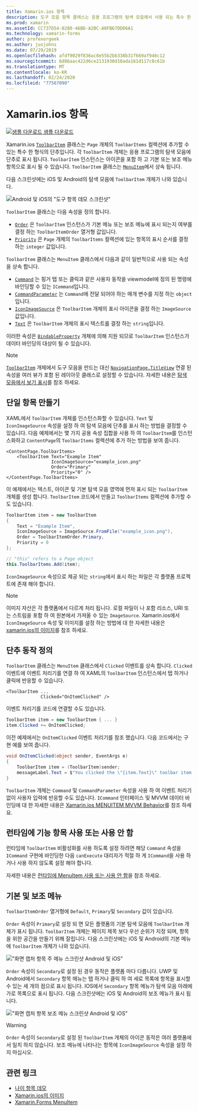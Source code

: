 ```yaml
---
title: Xamarin.ios 항목
description: 도구 모음 항목 클래스는 응용 프로그램의 탐색 모음에서 사용 되는 특수 한 형식의 단추입니다.
ms.prod: xamarin
ms.assetId: CC737D54-0280-46BD-A2BC-A0FB67DDD6A1
ms.technology: xamarin-forms
author: profexorgeek
ms.author: jusjohns
ms.date: 07/29/2019
ms.openlocfilehash: afdf9029f836ac8e55b2bb338b31f669af946c12
ms.sourcegitcommit: 6d86aac422d6ce2131930d18ada161d117c8c61b
ms.translationtype: MT
ms.contentlocale: ko-KR
ms.lasthandoff: 02/24/2020
ms.locfileid: "77567090"
---
```

# <a name="xamarinforms-toolbaritem"></a>Xamarin.ios 항목

[![샘플 다운로드](~/media/shared/download.png) 샘플 다운로드](https://docs.microsoft.com/samples/xamarin/xamarin-forms-samples/userinterface-toolbaritem/)

Xamarin.ios [`ToolbarItem`](xref:Xamarin.Forms.ToolbarItem) 클래스는 `Page` 개체의 `ToolbarItems` 컬렉션에 추가할 수 있는 특수 한 형식의 단추입니다. 각 `ToolbarItem` 개체는 응용 프로그램의 탐색 모음에 단추로 표시 됩니다. `ToolbarItem` 인스턴스는 아이콘을 포함 하 고 기본 또는 보조 메뉴 항목으로 표시 될 수 있습니다. `ToolbarItem` 클래스는 [`MenuItem`](xref:Xamarin.Forms.MenuItem)에서 상속 됩니다.

다음 스크린샷에는 iOS 및 Android의 탐색 모음에 `ToolbarItem` 개체가 나와 있습니다.

![Android 및 iOS의 "도구 항목 데모 스크린샷"](toolbaritem-images/toolbaritem-device-screenshot.png "Android 및 iOS의 도구 모음의 항목 데모 스크린샷")

`ToolbarItem` 클래스는 다음 속성을 정의 합니다.

* [`Order`](xref:Xamarin.Forms.ToolbarItem.Order) 은 `ToolbarItem` 인스턴스가 기본 메뉴 또는 보조 메뉴에 표시 되는지 여부를 결정 하는 `ToolbarItemOrder` 열거형 값입니다.
* [`Priority`](xref:Xamarin.Forms.ToolbarItem.Priority) 은 `Page` 개체의 `ToolbarItems` 컬렉션에 있는 항목의 표시 순서를 결정 하는 `integer` 값입니다.

`ToolbarItem` 클래스는 `MenuItem` 클래스에서 다음과 같이 일반적으로 사용 되는 속성을 상속 합니다.

* [`Command`](xref:Xamarin.Forms.MenuItem.Command) 는 핑거 탭 또는 클릭과 같은 사용자 동작을 viewmodel에 정의 된 명령에 바인딩할 수 있는 `ICommand`입니다.
* [`CommandParameter`](xref:Xamarin.Forms.MenuItem.CommandParameter) 는 `Command`에 전달 되어야 하는 매개 변수를 지정 하는 `object`입니다.
* [`IconImageSource`](xref:Xamarin.Forms.MenuItem.IconImageSource) 은 `ToolbarItem` 개체의 표시 아이콘을 결정 하는 `ImageSource` 값입니다.
* [`Text`](xref:Xamarin.Forms.MenuItem.Text) 은 `ToolbarItem` 개체의 표시 텍스트를 결정 하는 `string`입니다.

이러한 속성은 [`BindableProperty`](xref:Xamarin.Forms.BindableProperty) 개체에 의해 지원 되므로 `ToolbarItem` 인스턴스가 데이터 바인딩의 대상이 될 수 있습니다.

> [!NOTE]
> [`ToolbarItem`](xref:Xamarin.Forms.ToolbarItem) 개체에서 도구 모음을 만드는 대신 [`NavigationPage.TitleView`](xref:Xamarin.Forms.NavigationPage.TitleViewProperty) 연결 된 속성을 여러 뷰가 포함 된 레이아웃 클래스로 설정할 수 있습니다. 자세한 내용은 [탐색 모음에서 보기 표시](~/xamarin-forms/app-fundamentals/navigation/hierarchical.md#displaying-views-in-the-navigation-bar)를 참조 하세요.

## <a name="create-a-toolbaritem"></a>단일 항목 만들기

XAML에서 `ToolbarItem` 개체를 인스턴스화할 수 있습니다. `Text` 및 `IconImageSource` 속성을 설정 하 여 탐색 모음에 단추를 표시 하는 방법을 결정할 수 있습니다. 다음 예제에서는 몇 가지 공용 속성 집합을 사용 하 여 `ToolbarItem`를 인스턴스화하고 `ContentPage`의 `ToolbarItems` 컬렉션에 추가 하는 방법을 보여 줍니다.

```xaml
<ContentPage.ToolbarItems>
    <ToolbarItem Text="Example Item"
                 IconImageSource="example_icon.png"
                 Order="Primary"
                 Priority="0" />
</ContentPage.ToolbarItems>
```

이 예제에서는 텍스트, 아이콘 및 기본 탐색 모음 영역에 먼저 표시 되는 `ToolbarItem` 개체를 생성 합니다. `ToolbarItem` 코드에서 만들고 `ToolbarItems` 컬렉션에 추가할 수도 있습니다.

```csharp
ToolbarItem item = new ToolbarItem
{
    Text = "Example Item",
    IconImageSource = ImageSource.FromFile("example_icon.png"),
    Order = ToolbarItemOrder.Primary,
    Priority = 0
};

// "this" refers to a Page object
this.ToolbarItems.Add(item);
```

`IconImageSource` 속성으로 제공 되는 `string`에서 표시 하는 파일은 각 플랫폼 프로젝트에 존재 해야 합니다.

> [!NOTE]
> 이미지 자산은 각 플랫폼에서 다르게 처리 됩니다. 로컬 파일이 나 포함 리소스, URI 또는 스트림을 포함 하 여 원본에서 가져올 수 있는 `ImageSource`. Xamarin.ios에서 `IconImageSource` 속성 및 이미지를 설정 하는 방법에 대 한 자세한 내용은 [xamarin.ios의 이미지](~/xamarin-forms/user-interface/images.md)를 참조 하세요.

## <a name="define-button-behavior"></a>단추 동작 정의

`ToolbarItem` 클래스는 `MenuItem` 클래스에서 `Clicked` 이벤트를 상속 합니다. `Clicked` 이벤트에 이벤트 처리기를 연결 하 여 XAML의 `ToolbarItem` 인스턴스에서 탭 하거나 클릭에 반응할 수 있습니다.

```xaml
<ToolbarItem ...
             Clicked="OnItemClicked" />
```

이벤트 처리기를 코드에 연결할 수도 있습니다.

```csharp
ToolbarItem item = new ToolbarItem { ... }
item.Clicked += OnItemClicked;
```

이전 예제에서는 `OnItemClicked` 이벤트 처리기를 참조 했습니다. 다음 코드에서는 구현 예를 보여 줍니다.

```csharp
void OnItemClicked(object sender, EventArgs e)
{
    ToolbarItem item = (ToolbarItem)sender;
    messageLabel.Text = $"You clicked the \"{item.Text}\" toolbar item.";
}
```

`ToolbarItem` 개체는 `Command` 및 `CommandParameter` 속성을 사용 하 여 이벤트 처리기 없이 사용자 입력에 반응할 수도 있습니다. `ICommand` 인터페이스 및 MVVM 데이터 바인딩에 대 한 자세한 내용은 [Xamarin.ios MENUITEM MVVM Behavior](~/xamarin-forms/user-interface/menuitem.md#define-menuitem-behavior-with-mvvm)를 참조 하세요.

## <a name="enable-or-disable-a-toolbaritem-at-runtime"></a>런타임에 기능 항목 사용 또는 사용 안 함

런타임에 `ToolbarItem` 비활성화를 사용 하도록 설정 하려면 해당 `Command` 속성을 `ICommand` 구현에 바인딩한 다음 `canExecute` 대리자가 적절 하 게 `ICommand`을 사용 하거나 사용 하지 않도록 설정 해야 합니다.

자세한 내용은 [런타임에 MenuItem 사용 또는 사용 안 함](menuitem.md#enable-or-disable-a-menuitem-at-runtime)을 참조 하세요.

## <a name="primary-and-secondary-menus"></a>기본 및 보조 메뉴

`ToolbarItemOrder` 열거형에 `Default`, `Primary`및 `Secondary` 값이 있습니다.

`Order` 속성이 `Primary`로 설정 되 면 모든 플랫폼의 기본 탐색 모음에 `ToolbarItem` 개체가 표시 됩니다. `ToolbarItem` 개체는 페이지 제목 보다 우선 순위가 지정 되며, 항목을 위한 공간을 만들기 위해 잘립니다. 다음 스크린샷에는 iOS 및 Android의 기본 메뉴에 `ToolbarItem` 개체가 나와 있습니다.

!["화면 캡처 항목 주 메뉴 스크린샷 Android 및 iOS"](toolbaritem-images/toolbaritem-primary-menu.png "도구 모음의 항목 기본 메뉴 스크린샷 (Android 및 iOS)")

`Order` 속성이 `Secondary`로 설정 된 경우 동작은 플랫폼 마다 다릅니다. UWP 및 Android에서 `Secondary` 항목 메뉴는 탭 하거나 클릭 하 여 세로 목록에 항목을 표시할 수 있는 세 개의 점으로 표시 됩니다. IOS에서 `Secondary` 항목 메뉴가 탐색 모음 아래에 가로 목록으로 표시 됩니다. 다음 스크린샷에는 iOS 및 Android의 보조 메뉴가 표시 됩니다.

!["화면 캡처 항목 보조 메뉴 스크린샷 Android 및 iOS"](toolbaritem-images/toolbaritem-secondary-menu.png "도구 모음의 항목 보조 메뉴 스크린샷 (Android 및 iOS)")

> [!WARNING]
> `Order` 속성이 `Secondary`로 설정 된 `ToolbarItem` 개체의 아이콘 동작은 여러 플랫폼에서 일치 하지 않습니다. 보조 메뉴에 나타나는 항목에 `IconImageSource` 속성을 설정 하지 마십시오.

## <a name="related-links"></a>관련 링크

* [나이 항목 데모](https://docs.microsoft.com/samples/xamarin/xamarin-forms-samples/userinterface-toolbaritem/)
* [Xamarin.ios의 이미지](~/xamarin-forms/user-interface/images.md)
* [Xamarin.Forms MenuItem](~/xamarin-forms/user-interface/menuitem.md)
